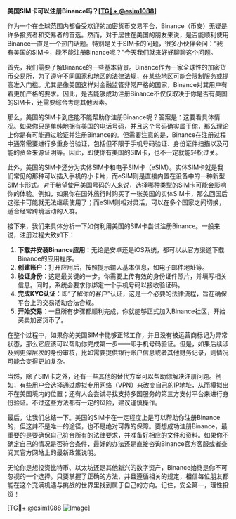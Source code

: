 **美国SIM卡可以注册Binance吗？[[TG💪+ @esim1088](https://t.me/s/esim1088)]**

作为一个在全球范围内都备受欢迎的加密货币交易平台，Binance（币安）无疑是许多投资者和交易者的首选。然而，对于居住在美国的朋友来说，是否能顺利使用Binance一直是一个热门话题。特别是关于SIM卡的问题，很多小伙伴会问：“我有美国的SIM卡，能不能注册Binance呢？”今天我们就来好好聊聊这个问题。

首先，我们需要了解Binance的一些基本背景。Binance作为一家全球性的加密货币交易所，为了遵守不同国家和地区的法律法规，在某些地区可能会限制服务或提高准入门槛。尤其是像美国这样对金融监管非常严格的国家，Binance对其用户有着更加严格的要求。因此，是否能够成功注册Binance不仅仅取决于你是否有美国的SIM卡，还需要综合考虑其他因素。

那么，美国的SIM卡到底能不能帮助你注册Binance呢？答案是：这要看具体情况。如果你只是单纯地拥有美国的电话号码，并且这个号码确实属于你，那么理论上你是有可能通过验证并注册Binance的。但需要注意的是，Binance在注册过程中通常需要进行多重身份验证，包括但不限于手机号码验证、身份证件扫描以及可能的资金来源证明等。因此，即使你有美国的SIM卡，也不一定就能轻松过关。

此外，美国的SIM卡还分为实体SIM卡和电子SIM卡（eSIM）。实体SIM卡就是我们常见的那种可以插入手机的小卡片，而eSIM则是直接内置在设备中的一种新型SIM卡形式。对于希望使用美国号码的人来说，选择哪种类型的SIM卡可能会影响你的体验。例如，如果你在国外旅行时购买了一张美国的实体SIM卡，那么回国后这张卡可能就无法继续使用了；而eSIM则相对灵活，可以在多个国家之间切换，适合经常跨境活动的人群。

接下来，我们来具体分析一下如何利用美国的SIM卡尝试注册Binance。一般来说，注册过程大致如下：

1. **下载并安装Binance应用**：无论是安卓还是iOS系统，都可以从官方渠道下载Binance的应用程序。
2. **创建账户**：打开应用后，按照提示输入基本信息，如电子邮件地址等。
3. **验证身份**：这是最关键的一步。你需要上传有效的身份证件照片，并填写相关信息。同时，系统会要求你绑定一个手机号码以接收验证码。
4. **完成KYC认证**：即“了解你的客户”认证，这是一个必要的法律流程，旨在确保平台上的交易活动合法合规。
5. **开始交易**：一旦所有步骤都顺利完成，你就能够正式加入Binance社区，开始买卖加密货币了。

在整个过程中，如果你的美国SIM卡能够正常工作，并且没有被运营商标记为异常状态，那么它应该可以帮助你完成第一步——即手机号码验证。但是，如果后续涉及到更深层次的身份审核，比如需要提供银行账户信息或者其他财务记录，则情况可能会变得更加复杂。

当然，除了SIM卡之外，还有一些其他的替代方案可以帮助你解决注册问题。例如，有些用户会选择通过虚拟专用网络（VPN）来改变自己的IP地址，从而模拟出不在美国境内的位置；还有人会尝试寻找支持多国服务的第三方支付平台来进行身份验证。不过这些方法都有一定的风险，建议谨慎操作。

最后，让我们总结一下。美国的SIM卡在一定程度上是可以帮助你注册Binance的，但这并不是唯一的途径，也不是绝对可靠的保障。要想成功注册Binance，最重要的是要确保自己符合所有的法律要求，并准备好相应的文件和资料。如果你不确定自己的情况是否符合条件，最好的办法还是直接咨询Binance官方客服或者查阅其官方网站上的最新政策说明。

无论你是想投资比特币、以太坊还是其他新兴的数字资产，Binance始终是你不可忽视的一个选择。只要掌握了正确的方法，并且遵循相关的规定，相信每位朋友都能在这个充满机遇与挑战的世界里找到属于自己的方向。记住，安全第一，理性投资！

[[TG💪+ @esim1088](https://t.me/s/esim1088) ![Image](https://i.postimg.cc/4NQfJmqS/Snipaste-2025-05-13-00-14-12.png)]